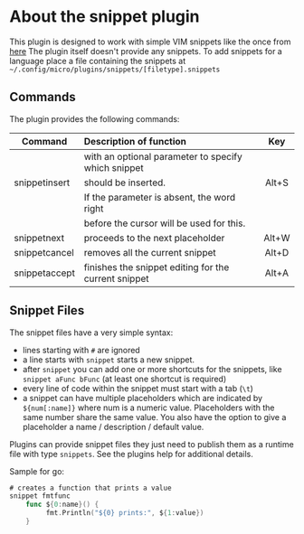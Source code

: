 # About the snippet plugin

This plugin is designed to work with simple VIM snippets like the once from 
[here](https://github.com/honza/vim-snippets/tree/master/snippets)
The plugin itself doesn't provide any snippets. To add snippets for a language
place a file containing the snippets at `~/.config/micro/plugins/snippets/[filetype].snippets`

## Commands

The plugin provides the following commands:


 Command       | Description of function                              |  Key
---------------|:-----------------------------------------------------|:-----:
               | with an optional parameter to specify which snippet  |
 snippetinsert | should be inserted.                                  | Alt+S
               | If the parameter is absent, the word right           |
               | before the cursor will be used for this.
 snippetnext   | proceeds to the next placeholder                     | Alt+W
 snippetcancel | removes all the current snippet                      | Alt+D
 snippetaccept | finishes the snippet editing for the current snippet | Alt+A

## Snippet Files

The snippet files have a very simple syntax:

* lines starting with `#` are ignored
* a line starts with `snippet` starts a new snippet.
* after `snippet` you can add one or more shortcuts for the snippets,
  like `snippet aFunc bFunc` (at least one shortcut is required)
* every line of code within the snippet must start with a tab (`\t`)
* a snippet can have multiple placeholders which are indicated by `
  ${num[:name]}` where num is a numeric value. Placeholders with the
  same number share the same value. You also have the option to give
  a placeholder a name / description / default value.

Plugins can provide snippet files they just need to publish them as a runtime file with type `snippets`.
See the plugins help for additional details.

Sample for go:

```go
# creates a function that prints a value
snippet fmtfunc
    func ${0:name}() {
         fmt.Println("${0} prints:", ${1:value})
    }
```